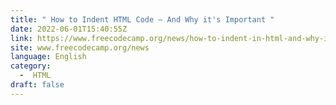 ```yaml
---
title: " How to Indent HTML Code – And Why it's Important "
date: 2022-06-01T15:40:55Z
link: https://www.freecodecamp.org/news/how-to-indent-in-html-and-why-it-is-important/?utm_medium=RSS&utm_source=news.12bit.vn
site: www.freecodecamp.org/news
language: English
category:
  -  HTML 
draft: false
---
```

